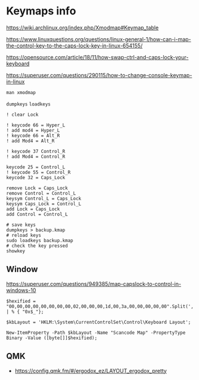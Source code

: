 # Keymaps info

https://wiki.archlinux.org/index.php/Xmodmap#Keymap_table

https://www.linuxquestions.org/questions/linux-general-1/how-can-i-map-the-control-key-to-the-caps-lock-key-in-linux-654155/

https://opensource.com/article/18/11/how-swap-ctrl-and-caps-lock-your-keyboard

https://superuser.com/questions/290115/how-to-change-console-keymap-in-linux

`man xmodmap`

`dumpkeys`
`loadkeys`

```
! clear Lock

! keycode 66 = Hyper_L
! add mod4 = Hyper_L
! keycode 66 = Alt_R
! add Mod4 = Alt_R

! keycode 37 Control_R
! add Mod4 = Control_R

keycode 25 = Control_L
! keycode 55 = Control_R
keycode 32 = Caps_Lock

remove Lock = Caps_Lock
remove Control = Control_L
keysym Control_L = Caps_Lock
keysym Caps_Lock = Control_L
add Lock = Caps_Lock
add Control = Control_L
```

```
# save keys
dumpkeys > backup.kmap
# reload keys
sudo loadkeys backup.kmap
# check the key pressed
showkey
```

## Window

https://superuser.com/questions/949385/map-capslock-to-control-in-windows-10

```
$hexified = "00,00,00,00,00,00,00,00,02,00,00,00,1d,00,3a,00,00,00,00,00".Split(',') | % { "0x$_"};

$kbLayout = 'HKLM:\System\CurrentControlSet\Control\Keyboard Layout';

New-ItemProperty -Path $kbLayout -Name "Scancode Map" -PropertyType Binary -Value ([byte[]]$hexified);
```


## QMK

* https://config.qmk.fm/#/ergodox_ez/LAYOUT_ergodox_pretty

